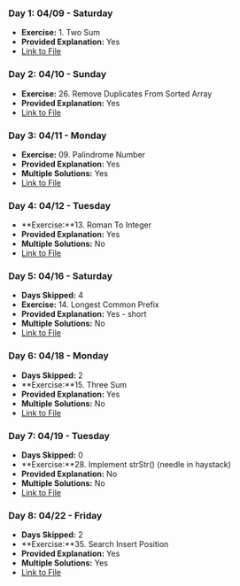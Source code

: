 ### Day 1: 04/09 - Saturday

- **Exercise:** 1. Two Sum
- **Provided Explanation:** Yes
- [Link to File](/Exercises/1.TwoSum.js)

### Day 2: 04/10 - Sunday

- **Exercise:** 26. Remove Duplicates From Sorted Array
- **Provided Explanation:** Yes
- [Link to File](/Exercises/26.RemoveDuplicates.js)

### Day 3: 04/11 - Monday

- **Exercise:** 09. Palindrome Number
- **Provided Explanation:** Yes
- **Multiple Solutions:** Yes
- [Link to File](/Exercises/9.PalindromeNumber.js)

### Day 4: 04/12 - Tuesday

- **Exercise:**13. Roman To Integer
- **Provided Explanation:** Yes
- **Multiple Solutions:** No
- [Link to File](/Exercises/13.RomanNumerals.js)

### Day 5: 04/16 - Saturday

- **Days Skipped:** 4
- **Exercise:** 14. Longest Common Prefix
- **Provided Explanation:** Yes - short
- **Multiple Solutions:** No
- [Link to File](/Exercises/14.LongestCommonPrefix.js)

### Day 6: 04/18 - Monday

- **Days Skipped:** 2
- **Exercise:**15. Three Sum
- **Provided Explanation:** Yes
- **Multiple Solutions:** No
- [Link to File](/Exercises/15.3Sum.js)

### Day 7: 04/19 - Tuesday

- **Days Skipped:** 0
- **Exercise:**28. Implement strStr() (needle in haystack)
- **Provided Explanation:** No
- **Multiple Solutions:** No
- [Link to File](/Exercises/15.3Sum.js)

### Day 8: 04/22 - Friday

- **Days Skipped:** 2
- **Exercise:**35. Search Insert Position
- **Provided Explanation:** Yes
- **Multiple Solutions:** Yes
- [Link to File](/Exercises/35.SearchInsertPosition.js)
